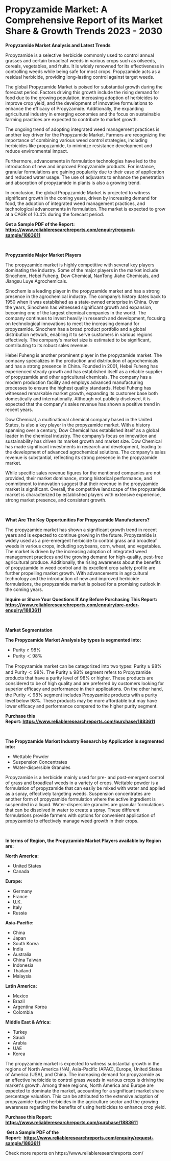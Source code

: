 <p><h1>Propyzamide Market: A Comprehensive Report of its Market Share & Growth Trends 2023 - 2030</h1></p><p><strong>Propyzamide Market Analysis and Latest Trends</strong></p>
<p><p>Propyzamide is a selective herbicide commonly used to control annual grasses and certain broadleaf weeds in various crops such as oilseeds, cereals, vegetables, and fruits. It is widely renowned for its effectiveness in controlling weeds while being safe for most crops. Propyzamide acts as a residual herbicide, providing long-lasting control against target weeds.</p><p>The global Propyzamide Market is poised for substantial growth during the forecast period. Factors driving this growth include the rising demand for food due to the growing population, increasing adoption of herbicides to improve crop yield, and the development of innovative formulations to enhance the efficacy of Propyzamide. Additionally, the expanding agricultural industry in emerging economies and the focus on sustainable farming practices are expected to contribute to market growth.</p><p>The ongoing trend of adopting integrated weed management practices is another key driver for the Propyzamide Market. Farmers are recognizing the importance of combining various weed control strategies, including herbicides like propyzamide, to minimize resistance development and reduce environmental impact.</p><p>Furthermore, advancements in formulation technologies have led to the introduction of new and improved Propyzamide products. For instance, granular formulations are gaining popularity due to their ease of application and reduced water usage. The use of adjuvants to enhance the penetration and absorption of propyzamide in plants is also a growing trend.</p><p>In conclusion, the global Propyzamide Market is projected to witness significant growth in the coming years, driven by increasing demand for food, the adoption of integrated weed management practices, and technological advancements in formulation. The market is expected to grow at a CAGR of 10.4% during the forecast period.</p></p>
<p><strong>Get a Sample PDF of the Report:&nbsp; <a href="https://www.reliableresearchreports.com/enquiry/request-sample/1883611">https://www.reliableresearchreports.com/enquiry/request-sample/1883611</a></strong></p>
<p>&nbsp;</p>
<p><strong>Propyzamide Major Market Players</strong></p>
<p><p>The propyzamide market is highly competitive with several key players dominating the industry. Some of the major players in the market include Sinochem, Hebei Fuheng, Dow Chemical, NanTong Jiahe Chemicals, and Jiangsu Luye Agrochemicals.</p><p>Sinochem is a leading player in the propyzamide market and has a strong presence in the agrochemical industry. The company’s history dates back to 1950 when it was established as a state-owned enterprise in China. Over the years, Sinochem has witnessed significant growth and expansion, becoming one of the largest chemical companies in the world. The company continues to invest heavily in research and development, focusing on technological innovations to meet the increasing demand for propyzamide. Sinochem has a broad product portfolio and a global distribution network, enabling it to serve customers in various regions effectively. The company's market size is estimated to be significant, contributing to its robust sales revenue.</p><p>Hebei Fuheng is another prominent player in the propyzamide market. The company specializes in the production and distribution of agrochemicals and has a strong presence in China. Founded in 2001, Hebei Fuheng has experienced steady growth and has established itself as a reliable supplier of propyzamide and other agricultural chemicals. The company has a modern production facility and employs advanced manufacturing processes to ensure the highest quality standards. Hebei Fuheng has witnessed remarkable market growth, expanding its customer base both domestically and internationally. Although not publicly disclosed, it is expected that the company's sales revenue has shown a positive trend in recent years.</p><p>Dow Chemical, a multinational chemical company based in the United States, is also a key player in the propyzamide market. With a history spanning over a century, Dow Chemical has established itself as a global leader in the chemical industry. The company’s focus on innovation and sustainability has driven its market growth and market size. Dow Chemical has made significant investments in research and development, leading to the development of advanced agrochemical solutions. The company's sales revenue is substantial, reflecting its strong presence in the propyzamide market.</p><p>While specific sales revenue figures for the mentioned companies are not provided, their market dominance, strong historical performance, and commitment to innovation suggest that their revenue in the propyzamide market is significant. Overall, the competitive landscape of the propyzamide market is characterized by established players with extensive experience, strong market presence, and consistent growth.</p></p>
<p>&nbsp;</p>
<p><strong>What Are The Key Opportunities For Propyzamide Manufacturers?</strong></p>
<p><p>The propyzamide market has shown a significant growth trend in recent years and is expected to continue growing in the future. Propyzamide is widely used as a pre-emergent herbicide to control grass and broadleaf weeds in various crops, including soybeans, corn, wheat, and vegetables. The market is driven by the increasing adoption of integrated weed management practices and the growing demand for high-quality, pest-free agricultural produce. Additionally, the rising awareness about the benefits of propyzamide in weed control and its excellent crop safety profile are further propelling market growth. With advancements in agricultural technology and the introduction of new and improved herbicide formulations, the propyzamide market is poised for a promising outlook in the coming years.</p></p>
<p><strong>Inquire or Share Your Questions If Any Before Purchasing This Report: <a href="https://www.reliableresearchreports.com/enquiry/pre-order-enquiry/1883611">https://www.reliableresearchreports.com/enquiry/pre-order-enquiry/1883611</a></strong></p>
<p>&nbsp;</p>
<p><strong>Market Segmentation</strong></p>
<p><strong>The Propyzamide Market Analysis by types is segmented into:</strong></p>
<p><ul><li>Purity ≥ 98%</li><li>Purity ＜ 98%</li></ul></p>
<p><p>The Propyzamide market can be categorized into two types: Purity ≥ 98% and Purity ＜ 98%. The Purity ≥ 98% segment refers to Propyzamide products that have a purity level of 98% or higher. These products are considered to be of high quality and are preferred by customers looking for superior efficacy and performance in their applications. On the other hand, the Purity ＜ 98% segment includes Propyzamide products with a purity level below 98%. These products may be more affordable but may have lower efficacy and performance compared to the higher purity segment.</p></p>
<p><strong>Purchase this Report:&nbsp;<a href="https://www.reliableresearchreports.com/purchase/1883611">https://www.reliableresearchreports.com/purchase/1883611</a></strong></p>
<p>&nbsp;</p>
<p><strong>The Propyzamide Market Industry Research by Application is segmented into:</strong></p>
<p><ul><li>Wettable Powder</li><li>Suspension Concentrates</li><li>Water-dispersible Granules</li></ul></p>
<p><p>Propyzamide is a herbicide mainly used for pre- and post-emergent control of grass and broadleaf weeds in a variety of crops. Wettable powder is a formulation of propyzamide that can easily be mixed with water and applied as a spray, effectively targeting weeds. Suspension concentrates are another form of propyzamide formulation where the active ingredient is suspended in a liquid. Water-dispersible granules are granular formulations that can be dissolved in water to create a spray. These different formulations provide farmers with options for convenient application of propyzamide to effectively manage weed growth in their crops.</p></p>
<p>&nbsp;</p>
<p><strong>In terms of Region, the Propyzamide Market Players available by Region are:</strong></p>
<p>
    <p> <strong> North America: </strong>
        <ul>
            <li>United States</li>
            <li>Canada</li>
        </ul>
        </p> 
    <p> <strong> Europe: </strong>
        <ul>
            <li>Germany</li>
            <li>France</li>
            <li>U.K.</li>
            <li>Italy</li>
            <li>Russia</li>
        </ul>
        </p> 
    <p> <strong> Asia-Pacific: </strong>
        <ul>
            <li>China</li>
            <li>Japan</li>
            <li>South Korea</li>
            <li>India</li>
            <li>Australia</li>
            <li>China Taiwan</li>
            <li>Indonesia</li>
            <li>Thailand</li>
            <li>Malaysia</li>
        </ul>
        </p> 
    <p> <strong> Latin America: </strong>
        <ul>
            <li>Mexico</li>
            <li>Brazil</li>
            <li>Argentina Korea</li>
            <li>Colombia</li>
        </ul>
        </p> 
    <p> <strong> Middle East & Africa: </strong>
        <ul>
            <li>Turkey</li>
            <li>Saudi</li>
            <li>Arabia</li>
            <li>UAE</li>
            <li>Korea</li>
        </ul>
    </p>
    </p>
<p><p>The propyzamide market is expected to witness substantial growth in the regions of North America (NA), Asia-Pacific (APAC), Europe, United States of America (USA), and China. The increasing demand for propyzamide as an effective herbicide to control grass weeds in various crops is driving the market's growth. Among these regions, North America and Europe are expected to dominate the market, accounting for a significant market share percentage valuation. This can be attributed to the extensive adoption of propyzamide-based herbicides in the agriculture sector and the growing awareness regarding the benefits of using herbicides to enhance crop yield.</p></p>
<p><strong>Purchase this Report: <a href="https://www.reliableresearchreports.com/purchase/1883611">https://www.reliableresearchreports.com/purchase/1883611</a></strong></p>
<p>&nbsp;<strong>Get a Sample PDF of the Report:&nbsp;&nbsp;<a href="https://www.reliableresearchreports.com/enquiry/request-sample/1883611">https://www.reliableresearchreports.com/enquiry/request-sample/1883611</a></strong></p>
<p><strong></strong></p>
<p>Check more reports on https://www.reliableresearchreports.com/</p>